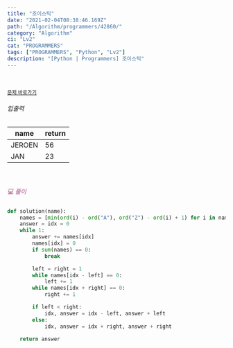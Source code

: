 ```yaml
---
title: "조이스틱"
date: "2021-02-04T08:38:46.169Z"
path: "/Algorithm/programmers/42860/"
category: "Algorithm"
ci: "Lv2"
cat: "PROGRAMMERS"
tags: ["PROGRAMMERS", "Python", "Lv2"]
description: "[Python | Programmers] 조이스틱"
---
```


<br />

<a href="https://programmers.co.kr/learn/courses/30/lessons/42860"><small>문제 바로가기</small></a>

###### 입출력

| name   | return |
| ------ | ------ |
| JEROEN | 56     |
| JAN    | 23     |

<br />

##### <h5 style="color:#C587AE;">💻 풀이</h5>

```python
def solution(name):
    names = [min(ord(i) - ord("A"), ord("Z") - ord(i) + 1) for i in name]
    answer = idx = 0
    while 1:
        answer += names[idx]
        names[idx] = 0
        if sum(names) == 0:
            break

        left = right = 1
        while names[idx - left] == 0:
            left += 1
        while names[idx + right] == 0:
            right += 1

        if left < right:
            idx, answer = idx - left, answer + left
        else:
            idx, answer = idx + right, answer + right

    return answer
```

<br />

